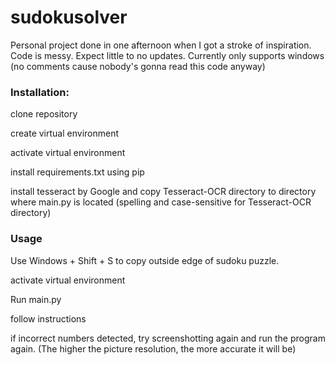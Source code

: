 # sudokusolver


Personal project done in one afternoon when I got a stroke of inspiration. Code is messy. Expect little to no updates.
Currently only supports windows
(no comments cause nobody's gonna read this code anyway)

### Installation:

clone repository

create virtual environment

activate virtual environment

install requirements.txt using pip

install tesseract by Google and copy Tesseract-OCR directory to directory where main.py is located (spelling and case-sensitive for Tesseract-OCR directory)

### Usage

Use Windows + Shift + S to copy outside edge of sudoku puzzle.

activate virtual environment

Run main.py

follow instructions

if incorrect numbers detected, try screenshotting again and run the program again. (The higher the picture resolution, the more accurate it will be)

